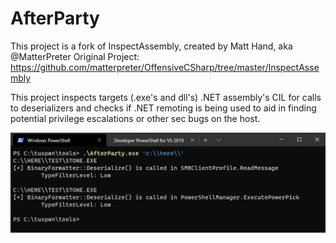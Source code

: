 # AfterParty

This project is a fork of InspectAssembly, created by Matt Hand, aka @MatterPreter
Original Project: https://github.com/matterpreter/OffensiveCSharp/tree/master/InspectAssembly

This project inspects targets (.exe's and dll's) .NET assembly's CIL for calls to deserializers and checks if .NET remoting is being used to aid in finding potential privilege escalations or other sec bugs on the host.

![Example:](https://github.com/tuxtrack/AfterParty/blob/main/after.png?raw=true)
